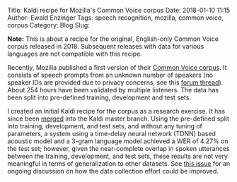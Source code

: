 Title: Kaldi recipe for Mozilla's Common Voice corpus
Date: 2018-01-10 11:15
Author: Ewald Enzinger
Tags: speech recognition, mozilla, common voice, corpus
Category: Blog
Slug: 

**Note:** This is about a recipe for the original, English-only Common Voice corpus released in 2018. Subsequent releases with data for various languages are not compatible with this recipe.

Recently, Mozilla published a first version of their [Common Voice corpus](https://voice.mozilla.org/data). It consists of speech prompts from an unknown number of speakers (no speaker IDs are provided due to privacy concerns, see this [forum thread](https://discourse.mozilla.org/t/speaker-ids-for-speaker-recognition/22747)). About 254 hours have been validated by multiple listeners. The data has been split into pre-defined training, development and test sets. 

I created an initial Kaldi recipe for the corpus as a research exercise. 
It has since been [merged](https://github.com/kaldi-asr/kaldi/pull/2057) into the Kaldi master branch. 
Using the pre-defined split into training, development, and test sets, and without any tuning of parameters, a system using a time-delay neural network (TDNN) based acoustic model and a 3-gram language model achieved a WER of 4.27% on the test set; however, given the near-complete overlap in spoken utterances between the training, development, and test sets, these results are not very meaningful in terms of generalization to other datasets. 
See [this issue](https://github.com/kaldi-asr/kaldi/issues/2141) for an ongoing discussion on how the data collection effort could be improved. 
